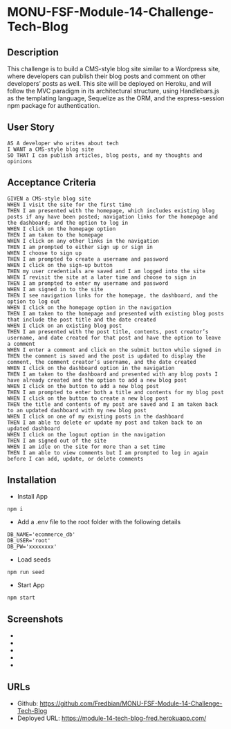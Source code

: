 # MONU-FSF-Module-14-Challenge-Tech-Blog

## Description
This challenge is to build a CMS-style blog site similar to a Wordpress site, where developers can publish their blog posts and comment on other developers’ posts as well. This site will be deployed on Heroku, and will follow the MVC paradigm in its architectural structure, using Handlebars.js as the templating language, Sequelize as the ORM, and the express-session npm package for authentication.

## User Story
```
AS A developer who writes about tech
I WANT a CMS-style blog site
SO THAT I can publish articles, blog posts, and my thoughts and opinions
```

## Acceptance Criteria
```
GIVEN a CMS-style blog site
WHEN I visit the site for the first time
THEN I am presented with the homepage, which includes existing blog posts if any have been posted; navigation links for the homepage and the dashboard; and the option to log in
WHEN I click on the homepage option
THEN I am taken to the homepage
WHEN I click on any other links in the navigation
THEN I am prompted to either sign up or sign in
WHEN I choose to sign up
THEN I am prompted to create a username and password
WHEN I click on the sign-up button
THEN my user credentials are saved and I am logged into the site
WHEN I revisit the site at a later time and choose to sign in
THEN I am prompted to enter my username and password
WHEN I am signed in to the site
THEN I see navigation links for the homepage, the dashboard, and the option to log out
WHEN I click on the homepage option in the navigation
THEN I am taken to the homepage and presented with existing blog posts that include the post title and the date created
WHEN I click on an existing blog post
THEN I am presented with the post title, contents, post creator’s username, and date created for that post and have the option to leave a comment
WHEN I enter a comment and click on the submit button while signed in
THEN the comment is saved and the post is updated to display the comment, the comment creator’s username, and the date created
WHEN I click on the dashboard option in the navigation
THEN I am taken to the dashboard and presented with any blog posts I have already created and the option to add a new blog post
WHEN I click on the button to add a new blog post
THEN I am prompted to enter both a title and contents for my blog post
WHEN I click on the button to create a new blog post
THEN the title and contents of my post are saved and I am taken back to an updated dashboard with my new blog post
WHEN I click on one of my existing posts in the dashboard
THEN I am able to delete or update my post and taken back to an updated dashboard
WHEN I click on the logout option in the navigation
THEN I am signed out of the site
WHEN I am idle on the site for more than a set time
THEN I am able to view comments but I am prompted to log in again before I can add, update, or delete comments
```

## Installation
* Install App
```
npm i
```

* Add a .env file to the root folder with the following details
```
DB_NAME='ecommerce_db'
DB_USER='root'
DB_PW='xxxxxxxx'
```

* Load seeds
```
npm run seed
```

* Start App
```
npm start
```


## Screenshots
* 
* 
*
*
*


## URLs
* Github: https://github.com/Fredbian/MONU-FSF-Module-14-Challenge-Tech-Blog 
* Deployed URL: https://module-14-tech-blog-fred.herokuapp.com/ 